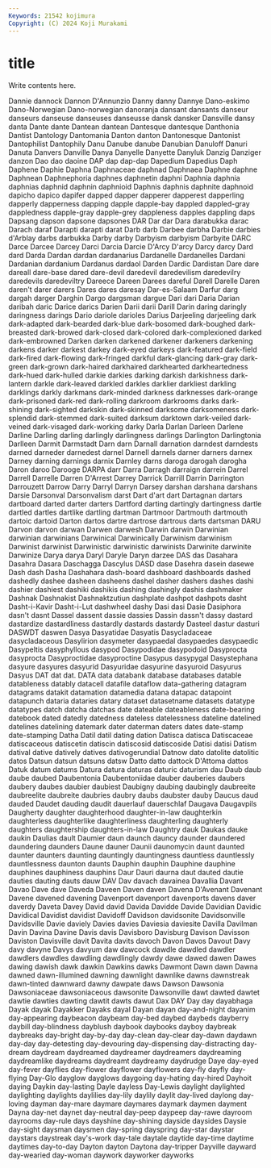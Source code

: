 ```yaml
---
Keywords: 21542 kojimura
Copyright: (C) 2024 Koji Murakami
---
```


# title

Write contents here.



Dannie dannock
Dannon D'Annunzio Danny danny Dannye Dano-eskimo Dano-Norwegian Dano-norwegian danoranja dansant
dansants danseur danseurs danseuse danseuses danseusse dansk dansker Dansville dansy
danta Dante dante Dantean dantean Dantesque dantesque Danthonia Dantist Dantology
Dantomania Danton danton Dantonesque Dantonist Dantophilist Dantophily Danu Danube danube
Danubian Danuloff Danuri Danuta Danvers Danville Danya Danyelle Danyette Danyluk
Danzig Danziger danzon Dao dao daoine DAP dap dap-dap Dapedium
Dapedius Daph Daphene Daphie Daphna Daphnaceae daphnad Daphnaea Daphne daphne
Daphnean Daphnephoria daphnes daphnetin daphni Daphnia daphnia daphnias daphnid daphnin
daphnioid Daphnis daphnis daphnite daphnoid dapicho dapico dapifer dapped dapper
dapperer dapperest dapperling dapperly dapperness dapping dapple dapple-bay dappled dappled-gray
dappledness dapple-gray dapple-grey dappleness dapples dappling daps Dapsang dapson dapsone
dapsones DAR Dar dar Dara darabukka darac Darach daraf Darapti
darapti darat Darb darb Darbee darbha Darbie darbies d'Arblay darbs
darbukka Darby darby Darbyism darbyism Darbyite DARC Darce Darcee Darcey
Darci Darcia Darcie D'Arcy D'arcy Darcy darcy Dard dard Darda
Dardan dardan dardanarius Dardanelle Dardanelles Dardani Dardanian dardanium Dardanus dardaol
Darden Dardic Dardistan Dare dare dareall dare-base dared dare-devil daredevil
daredevilism daredevilry daredevils daredeviltry Dareece Dareen Darees dareful Darell Darelle
Daren daren't darer darers Dares dares daresay Dar-es-Salaam Darfur darg
dargah darger Darghin Dargo dargsman dargue Dari dari Daria Darian
daribah daric Darice darics Darien Darii darii Darill Darin daring
daringly daringness darings Dario dariole darioles Darius Darjeeling darjeeling dark
dark-adapted dark-bearded dark-blue dark-bosomed dark-boughed dark-breasted dark-browed dark-closed dark-colored dark-complexioned
darked dark-embrowned Darken darken darkened darkener darkeners darkening darkens darker
darkest darkey dark-eyed darkeys dark-featured dark-field dark-fired dark-flowing dark-fringed darkful
dark-glancing dark-gray dark-green dark-grown dark-haired darkhaired darkhearted darkheartedness dark-hued dark-hulled
darkie darkies darking darkish darkishness dark-lantern darkle dark-leaved darkled darkles
darklier darkliest darkling darklings darkly darkmans dark-minded darkness darknesses dark-orange
dark-prisoned dark-red dark-rolling darkroom darkrooms darks dark-shining dark-sighted darkskin dark-skinned
darksome darksomeness dark-splendid dark-stemmed dark-suited darksum darktown dark-veiled dark-veined dark-visaged
dark-working darky Darla Darlan Darleen Darlene Darline Darling darling darlingly
darlingness darlings Darlington Darlingtonia Darlleen Darmit Darmstadt Darn darn Darnall
darnation darndest darndests darned darneder darnedest darnel Darnell darnels darner
darners darnex Darney darning darnings darnix Darnley darns daroga darogah
darogha Daron daroo Darooge DARPA darr Darra Darragh darraign darrein
Darrel Darrell Darrelle Darren D'Arrest Darrey Darrick Darrill Darrin Darrington
Darrouzett Darrow Darry Darryl Darryn Darsey darshan darshana darshans Darsie
Darsonval Darsonvalism darst Dart d'art dart Dartagnan dartars dartboard darted
darter darters Dartford darting dartingly dartingness dartle dartled dartles dartlike
dartling dartman Dartmoor Dartmouth dartmouth dartoic dartoid Darton dartos dartre
dartrose dartrous darts dartsman DARU Darvon darvon darwan Darwen darwesh
Darwin darwin Darwinian darwinian darwinians Darwinical Darwinically Darwinism darwinism Darwinist
darwinist Darwinistic darwinistic darwinists Darwinite darwinite Darwinize Darya darya Daryl
Daryle Daryn darzee DAS das Dasahara Dasahra Dasara Daschagga Dascylus
DASD dase Dasehra dasein dasewe Dash dash Dasha Dashahara dash-board
dashboard dashboards dashed dashedly dashee dasheen dasheens dashel dasher dashers
dashes dashi dashier dashiest dashiki dashikis dashing dashingly dashis dashmaker
Dashnak Dashnakist Dashnaktzutiun dashplate dashpot dashpots dasht Dasht-i-Kavir Dasht-i-Lut dashwheel
dashy Dasi dasi Dasie Dasiphora dasn't dasnt Dassel dassent dassie
dassies Dassin dassn't dassy dastard dastardize dastardliness dastardly dastards dastardy
Dasteel dastur dasturi DASWDT daswen Dasya Dasyatidae Dasyatis Dasycladaceae dasycladaceous
Dasylirion dasymeter dasypaedal dasypaedes dasypaedic Dasypeltis dasyphyllous dasypod Dasypodidae dasypodoid
Dasyprocta dasyprocta Dasyproctidae dasyproctine Dasypus dasypygal Dasystephana dasyure dasyures dasyurid
Dasyuridae dasyurine dasyuroid Dasyurus Dasyus DAT dat dat. DATA data
databank database databases datable datableness datably datacell datafile dataflow data-gathering
datagram datagrams datakit datamation datamedia datana datapac datapoint datapunch dataria
dataries datary dataset datasetname datasets datatype datatypes datch datcha datchas
date dateable dateableness date-bearing datebook dated datedly datedness dateless datelessness
dateline datelined datelines datelining datemark dater daterman daters dates date-stamp
date-stamping Datha Datil datil dating dation Datisca datisca Datiscaceae datiscaceous
datiscetin datiscin datiscosid datiscoside Datisi datisi Datism datival dative datively
datives dativogerundial Datnow dato datolite datolitic datos Datsun datsun datsuns
datsw Datto datto dattock D'Attoma dattos Datuk datum datums Datura
datura daturas daturic daturism dau Daub daub daube daubed Daubentonia
Daubentoniidae dauber dauberies daubers daubery daubes daubier daubiest Daubigny daubing
daubingly daubreeite daubreelite daubreite daubries daubry daubs daubster dauby Daucus
daud dauded Daudet dauding daudit dauerlauf dauerschlaf Daugava Daugavpils Daugherty
daughter daughterhood daughter-in-law daughterkin daughterless daughterlike daughterliness daughterling daughterly daughters
daughtership daughters-in-law Daughtry dauk Daukas dauke daukin Daulias dault Daumier
daun daunch dauncy daunder daundered daundering daunders Daune dauner Daunii
daunomycin daunt daunted daunter daunters daunting dauntingly dauntingness dauntless dauntlessly
dauntlessness daunton daunts Dauphin dauphin Dauphine dauphine dauphines dauphiness dauphins
Daur Dauri daurna daut dauted dautie dauties dauting dauts dauw
DAV Dav davach davainea Davallia Davant Davao Dave dave Daveda
Daveen Daven daven Davena D'Avenant Davenant Davene davened davening Davenport
davenport davenports davens daver daverdy Daveta Davey David david Davida
Davidde Davide Davidian Davidic Davidical Davidist davidist Davidoff Davidson davidsonite
Davidsonville Davidsville Davie daviely Davies davies Daviesia daviesite Davilla Davilman
Davin Davina Davine Davis davis Davisboro Davisburg Davison Davisson Daviston
Davisville davit Davita davits davoch Davon Davos Davout Davy davy
davyne Davys davyum daw dawcock dawdle dawdled dawdler dawdlers dawdles
dawdling dawdlingly dawdy dawe dawed dawen Dawes dawing dawish dawk
dawkin Dawkins dawks Dawmont Dawn dawn Dawna dawned dawn-illumined dawning
dawnlight dawnlike dawns dawnstreak dawn-tinted dawnward dawny dawpate daws Dawson
Dawsonia Dawsoniaceae dawsoniaceous dawsonite Dawsonville dawt dawted dawtet dawtie dawties
dawting dawtit dawts dawut Dax DAY Day day dayabhaga Dayak
dayak Dayakker Dayaks dayal Dayan dayan day-and-night dayanim day-appearing daybeacon
daybeam day-bed daybed daybeds dayberry daybill day-blindness dayblush daybook daybooks
dayboy daybreak daybreaks day-bright day-by-day day-clean day-clear day-dawn daydawn day-day
day-detesting day-devouring day-dispensing day-distracting day-dream daydream daydreamed daydreamer daydreamers daydreaming
daydreamlike daydreams daydreamt daydreamy daydrudge Daye day-eyed day-fever dayflies day-flower
dayflower dayflowers day-fly dayfly day-flying Day-Glo dayglow dayglows daygoing day-hating
day-hired Dayhoit daying Daykin day-lasting Dayle dayless Day-Lewis daylight daylighted
daylighting daylights daylilies day-lily daylily daylit day-lived daylong day-loving dayman
day-mare daymare daymares daymark daymen dayment Dayna day-net daynet day-neutral
day-peep daypeep day-rawe dayroom dayrooms day-rule days dayshine day-shining dayside
daysides Daysie day-sight daysman daysmen day-spring dayspring day-star daystar daystars
daystreak day's-work day-tale daytale daytide day-time daytime daytimes day-to-day Dayton
dayton Daytona day-tripper Dayville dayward day-wearied day-woman daywork dayworker dayworks
